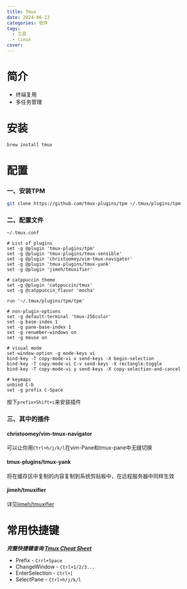```yaml
---
title: Tmux
date: 2024-06-22
categories: 软件
tags:
  - 工具
  - linux
cover:
---
```

# 简介
- 终端复用
- 多任务管理

# 安装

```bash
brew install tmux
```

# 配置
### 一、安装TPM
```bash
git clone https://github.com/tmux-plugins/tpm ~/.tmux/plugins/tpm
```
### 二、配置文件
`~/.tmux.conf`
```
# List of plugins
set -g @plugin 'tmux-plugins/tpm'
set -g @plugin 'tmux-plugins/tmux-sensible'
set -g @plugin 'christoomey/vim-tmux-navigator'
set -g @plugin 'tmux-plugins/tmux-yank'
set -g @plugin 'jimeh/tmuxifier'

# catppuccin theme
set -g @plugin 'catppuccin/tmux'
set -g @catppuccin_flavor 'mocha'

run '~/.tmux/plugins/tpm/tpm'

# non-plugin-options
set -g default-terminal 'tmux-256color'
set -g base-index 1
set -g pane-base-index 1
set -g renumber-windows on
set -g mouse on

# visual mode
set-window-option -g mode-keys vi
bind-key -T copy-mode-vi v send-keys -X begin-selection
bind-key -T copy-mode-vi C-v send-keys -X rectangle-toggle
bind-key -T copy-mode-vi y send-keys -X copy-selection-and-cancel

# keymaps
unbind C-b
set -g prefix C-Space
```
按下`prefix+Shift+i`来安装插件

### 三、其中的插件
#### christoomey/vim-tmux-navigator
可以让你用`Ctrl+h/j/k/l`在vim-Pane和tmux-pane中无缝切换
#### tmux-plugins/tmux-yank
将在缓存区中复制的内容复制到系统剪贴板中，在远程服务器中同样生效
#### jimeh/tmuxifier
详见[jimeh/tmuxifier](https://github.com/jimeh/tmuxifier)

# 常用快捷键
***完整快捷键查询 [Tmux Cheat Sheet](https://tmuxcheatsheet.com/)***
- Prefix - `Crrl+Space`
- ChangeWindow - `Ctrl+1/2/3...`
- EnterSelection - `Ctrl+[`
- SelectPane - `Ctrl+h/j/k/l`
